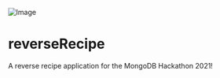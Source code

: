 ![Image](https://github.com/DebitTwo/reverseRecipe/blob/main/devAssets/logo/rr-logo-dark.svg)

# reverseRecipe
A reverse recipe application for the MongoDB Hackathon 2021!